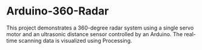 # Arduino-360-Radar
This project demonstrates a 360-degree radar system using a single servo motor and an ultrasonic distance sensor controlled by an Arduino. The real-time scanning data is visualized using Processing.
